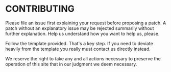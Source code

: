 CONTRIBUTING
============

Please file an issue first explaining your request before proposing a patch.  A patch without an explanatory issue may be rejected summarily without further explanation.  Help us understand how you want to help us, please.

Follow the template provided.  That's a key step.  If you need to deviate heavily from the template you really must contact us directly instead.

We reserve the right to take any and all actions necessary to preserve the operation of this site that in our judgment we deem necessary.
